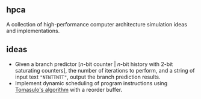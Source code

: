 ## hpca
A collection of high-performance computer architecture simulation ideas and implementations.

## ideas
- Given a branch predictor [_n_-bit counter | _n_-bit history with 2-bit saturating counters], the number of iterations to perform, and a string of input text `"NTNTTNTT"`, output the branch prediction results.
- Implement dynamic scheduling of program instructions using [Tomasulo's algorithm](http://en.wikipedia.org/wiki/Tomasulo_algorithm) with a reorder buffer. 
